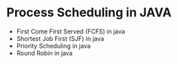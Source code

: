 # Process Scheduling in JAVA
- First Come First Served (FCFS) in java
- Shortest Job First (SJF) in java
- Priority Scheduling in java
- Round Robin in java

